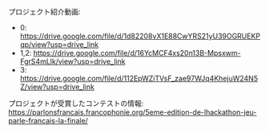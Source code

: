 プロジェクト紹介動画: 
- 0: https://drive.google.com/file/d/1d82208vX1E88CwYRS21yU39OGRUEKPqp/view?usp=drive_link
- 1,2: https://drive.google.com/file/d/16YcMCF4xs20n13B-Mpsxwm-FgrS4mLlk/view?usp=drive_link
- 3: https://drive.google.com/file/d/112EpWZiTVsF_zae97WJq4KhejuW24N5Z/view?usp=drive_link

プロジェクトが受賞したコンテストの情報: https://parlonsfrancais.francophonie.org/5eme-edition-de-lhackathon-jeu-parle-francais-la-finale/
